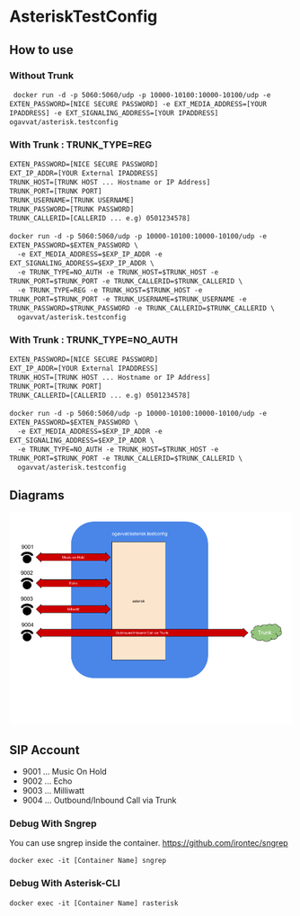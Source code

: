 # AsteriskTestConfig

## How to use

### Without Trunk
```
 docker run -d -p 5060:5060/udp -p 10000-10100:10000-10100/udp -e EXTEN_PASSWORD=[NICE SECURE PASSWORD] -e EXT_MEDIA_ADDRESS=[YOUR IPADDRESS] -e EXT_SIGNALING_ADDRESS=[YOUR IPADDRESS] ogavvat/asterisk.testconfig
```

### With Trunk : TRUNK_TYPE=REG
```
EXTEN_PASSWORD=[NICE SECURE PASSWORD]
EXT_IP_ADDR=[YOUR External IPADDRESS]
TRUNK_HOST=[TRUNK HOST ... Hostname or IP Address]
TRUNK_PORT=[TRUNK PORT]
TRUNK_USERNAME=[TRUNK USERNAME]
TRUNK_PASSWORD=[TRUNK PASSWORD]
TRUNK_CALLERID=[CALLERID ... e.g) 0501234578]

docker run -d -p 5060:5060/udp -p 10000-10100:10000-10100/udp -e EXTEN_PASSWORD=$EXTEN_PASSWORD \
  -e EXT_MEDIA_ADDRESS=$EXP_IP_ADDR -e EXT_SIGNALING_ADDRESS=$EXP_IP_ADDR \
  -e TRUNK_TYPE=NO_AUTH -e TRUNK_HOST=$TRUNK_HOST -e TRUNK_PORT=$TRUNK_PORT -e TRUNK_CALLERID=$TRUNK_CALLERID \
  -e TRUNK_TYPE=REG -e TRUNK_HOST=$TRUNK_HOST -e TRUNK_PORT=$TRUNK_PORT -e TRUNK_USERNAME=$TRUNK_USERNAME -e TRUNK_PASSWORD=$TRUNK_PASSWORD -e TRUNK_CALLERID=$TRUNK_CALLERID \
  ogavvat/asterisk.testconfig
```

### With Trunk : TRUNK_TYPE=NO_AUTH
```
EXTEN_PASSWORD=[NICE SECURE PASSWORD]
EXT_IP_ADDR=[YOUR External IPADDRESS]
TRUNK_HOST=[TRUNK HOST ... Hostname or IP Address]
TRUNK_PORT=[TRUNK PORT]
TRUNK_CALLERID=[CALLERID ... e.g) 0501234578]

docker run -d -p 5060:5060/udp -p 10000-10100:10000-10100/udp -e EXTEN_PASSWORD=$EXTEN_PASSWORD \
  -e EXT_MEDIA_ADDRESS=$EXP_IP_ADDR -e EXT_SIGNALING_ADDRESS=$EXP_IP_ADDR \
  -e TRUNK_TYPE=NO_AUTH -e TRUNK_HOST=$TRUNK_HOST -e TRUNK_PORT=$TRUNK_PORT -e TRUNK_CALLERID=$TRUNK_CALLERID \
  ogavvat/asterisk.testconfig
```

## Diagrams

![Diagram](https://github.com/ogavva-t/AsteriskTestConfig/blob/master/Diagrams/Diagram.png?raw=true "Diagram")



## SIP Account

- 9001 ... Music On Hold
- 9002 ... Echo
- 9003 ... Milliwatt
- 9004 ... Outbound/Inbound Call via Trunk


### Debug With Sngrep

You can use sngrep inside the container.
https://github.com/irontec/sngrep

```
docker exec -it [Container Name] sngrep
```

### Debug With Asterisk-CLI

```
docker exec -it [Container Name] rasterisk
```
